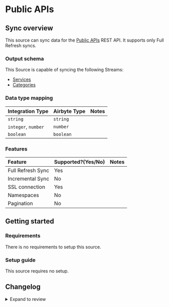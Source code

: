 # Public APIs

## Sync overview

This source can sync data for the [Public APIs](https://api.publicapis.org/) REST API. It supports only Full Refresh syncs.

### Output schema

This Source is capable of syncing the following Streams:

- [Services](https://api.publicapis.org#get-entries)
- [Categories](https://api.publicapis.org#get-categories)

### Data type mapping

| Integration Type    | Airbyte Type | Notes |
| :------------------ | :----------- | :---- |
| `string`            | `string`     |       |
| `integer`, `number` | `number`     |       |
| `boolean`           | `boolean`    |       |

### Features

| Feature           | Supported?\(Yes/No\) | Notes |
| :---------------- | :------------------- | :---- |
| Full Refresh Sync | Yes                  |       |
| Incremental Sync  | No                   |       |
| SSL connection    | Yes                  |
| Namespaces        | No                   |       |
| Pagination        | No                   |       |

## Getting started

### Requirements

There is no requirements to setup this source.

### Setup guide

This source requires no setup.

## Changelog

<details>
  <summary>Expand to review</summary>

| Version | Date       | Pull Request                                             | Subject              |
| :------ | :--------- | :------------------------------------------------------- | :------------------- |
| 0.2.29 | 2025-01-25 | [52518](https://github.com/airbytehq/airbyte/pull/52518) | Update dependencies |
| 0.2.28 | 2025-01-18 | [51361](https://github.com/airbytehq/airbyte/pull/51361) | Update dependencies |
| 0.2.27 | 2025-01-04 | [50928](https://github.com/airbytehq/airbyte/pull/50928) | Update dependencies |
| 0.2.26 | 2024-12-28 | [50671](https://github.com/airbytehq/airbyte/pull/50671) | Update dependencies |
| 0.2.25 | 2024-12-21 | [50273](https://github.com/airbytehq/airbyte/pull/50273) | Update dependencies |
| 0.2.24 | 2024-12-14 | [49723](https://github.com/airbytehq/airbyte/pull/49723) | Update dependencies |
| 0.2.23 | 2024-12-12 | [49039](https://github.com/airbytehq/airbyte/pull/49039) | Starting with this version, the Docker image is now rootless. Please note that this and future versions will not be compatible with Airbyte versions earlier than 0.64 |
| 0.2.22 | 2024-11-04 | [48230](https://github.com/airbytehq/airbyte/pull/48230) | Update dependencies |
| 0.2.21 | 2024-10-29 | [47035](https://github.com/airbytehq/airbyte/pull/47035) | Update dependencies |
| 0.2.20 | 2024-10-12 | [46839](https://github.com/airbytehq/airbyte/pull/46839) | Update dependencies |
| 0.2.19 | 2024-10-05 | [46440](https://github.com/airbytehq/airbyte/pull/46440) | Update dependencies |
| 0.2.18 | 2024-09-28 | [46198](https://github.com/airbytehq/airbyte/pull/46198) | Update dependencies |
| 0.2.17 | 2024-09-21 | [45797](https://github.com/airbytehq/airbyte/pull/45797) | Update dependencies |
| 0.2.16 | 2024-09-14 | [45515](https://github.com/airbytehq/airbyte/pull/45515) | Update dependencies |
| 0.2.15 | 2024-09-07 | [45273](https://github.com/airbytehq/airbyte/pull/45273) | Update dependencies |
| 0.2.14 | 2024-08-31 | [44947](https://github.com/airbytehq/airbyte/pull/44947) | Update dependencies |
| 0.2.13 | 2024-08-24 | [44360](https://github.com/airbytehq/airbyte/pull/44360) | Update dependencies |
| 0.2.12 | 2024-08-12 | [43763](https://github.com/airbytehq/airbyte/pull/43763) | Update dependencies |
| 0.2.11 | 2024-08-10 | [43632](https://github.com/airbytehq/airbyte/pull/43632) | Update dependencies |
| 0.2.10 | 2024-08-03 | [43202](https://github.com/airbytehq/airbyte/pull/43202) | Update dependencies |
| 0.2.9 | 2024-07-27 | [42815](https://github.com/airbytehq/airbyte/pull/42815) | Update dependencies |
| 0.2.8 | 2024-07-20 | [42379](https://github.com/airbytehq/airbyte/pull/42379) | Update dependencies |
| 0.2.7 | 2024-07-13 | [41750](https://github.com/airbytehq/airbyte/pull/41750) | Update dependencies |
| 0.2.6 | 2024-07-10 | [41359](https://github.com/airbytehq/airbyte/pull/41359) | Update dependencies |
| 0.2.5 | 2024-07-09 | [41218](https://github.com/airbytehq/airbyte/pull/41218) | Update dependencies |
| 0.2.4 | 2024-07-06 | [40998](https://github.com/airbytehq/airbyte/pull/40998) | Update dependencies |
| 0.2.3 | 2024-06-25 | [40276](https://github.com/airbytehq/airbyte/pull/40276) | Update dependencies |
| 0.2.2 | 2024-06-22 | [40073](https://github.com/airbytehq/airbyte/pull/40073) | Update dependencies |
| 0.2.1 | 2024-05-20 | [38377](https://github.com/airbytehq/airbyte/pull/38377) | [autopull] base image + poetry + up_to_date |
| 0.2.0 | 2023-06-15 | [29391](https://github.com/airbytehq/airbyte/pull/29391) | Migrated to Low Code |
| 0.1.0 | 2022-10-28 | [18471](https://github.com/airbytehq/airbyte/pull/18471) | Initial Release |

</details>
